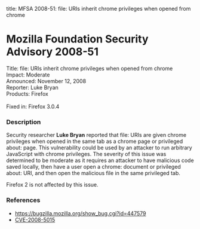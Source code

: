 title: MFSA 2008-51: file: URIs inherit chrome privileges when opened from chrome

<h1>Mozilla Foundation Security Advisory 2008-51</h1>

<p>
<span class="label">Title:</span>      file: URIs inherit chrome privileges when opened from chrome<br/>
<span class="label">Impact:</span>     Moderate<br/>
<span class="label">Announced:</span>  November 12, 2008<br/>
<span class="label">Reporter:</span>   Luke Bryan<br/>
<span class="label">Products:</span>   Firefox<br/>
<br/>
<span class="label">Fixed in:</span>   Firefox 3.0.4<br/>
</p>


<h3>Description</h3>

<p>Security researcher <strong>Luke Bryan</strong> reported that file:
URIs are given chrome privileges when opened in the same tab as a
chrome page or privileged about: page.  This vulnerability could be
used by an attacker to run arbitrary JavaScript with chrome
privileges.  The severity of this issue was determined to be moderate
as it requires an attacker to have malicious code saved locally, then
have a user open a chrome: document or privileged about: URI, and then
open the malicious file in the same privileged tab.</p>

<p class="note">Firefox 2 is not affected by this issue.</p>

<h3>References</h3>

<ul>
  <li><a href="https://bugzilla.mozilla.org/show_bug.cgi?id=447579">https://bugzilla.mozilla.org/show_bug.cgi?id=447579</a></li>
  <li><a class="ex-ref" href="http://cve.mitre.org/cgi-bin/cvename.cgi?name=CVE-2008-5015">CVE-2008-5015</a></li>
</ul>



